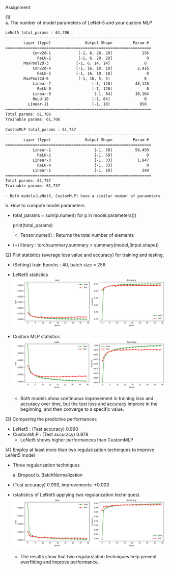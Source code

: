 Assignment

(1)  
a. The number of model parameters of LeNet-5 and your custom MLP

    LeNet5 total_params : 61,706 
    ----------------------------------------------------------------
            Layer (type)               Output Shape         Param #
    ================================================================
                Conv2d-1            [-1, 6, 28, 28]             156
                  ReLU-2            [-1, 6, 28, 28]               0
            MaxPool2d-3            [-1, 6, 14, 14]               0
                Conv2d-4           [-1, 16, 10, 10]           2,416
                  ReLU-5           [-1, 16, 10, 10]               0
            MaxPool2d-6             [-1, 16, 5, 5]               0
                Linear-7                  [-1, 120]          48,120
                  ReLU-8                  [-1, 120]               0
                Linear-9                   [-1, 84]          10,164
                ReLU-10                   [-1, 84]               0
              Linear-11                   [-1, 10]             850
    ================================================================
    Total params: 61,706
    Trainable params: 61,706
        
    CustomMLP total_params : 61,737
    ----------------------------------------------------------------
            Layer (type)               Output Shape         Param #
    ================================================================
                Linear-1                   [-1, 58]          59,450
                  ReLU-2                   [-1, 58]               0
                Linear-3                   [-1, 33]           1,947
                  ReLU-4                   [-1, 33]               0
                Linear-5                   [-1, 10]             340
    ================================================================
    Total params: 61,737
    Trainable params: 61,737

    - Both models(LeNet5, CustomMLP) have a similar number of parameters

b. How to compute model parameters

  - total_params = sum(p.numel() for p in model.parameters())
    
    print(total_params)
    
    * Tensor.numel() : Returns the total number of elements

  - (+) library : torchsummary.summary > summary(model,(input.shape))


(2) 
Plot statistics (average loss value and accuracy) for training and testing.

  - (Setting) train Epochs : 40, batch size = 256

  - LeNet5 statistics
    ![screenshot](template/lenet5.png)

  - Custom MLP statistics
    ![screenshot](template/CustomMLP.png)

    - Both models show continuous improvement in training loss and accuracy over time,
      but the test loss and accuracy improve in the beginning, and then converge to a specific value.

(3) 
Comparing the predictive performances

  - LeNet5      : (Test accuracy) 0.990
  - CustomMLP   : (Test accuracy) 0.978
    - LeNet5 shows higher performances than CustomMLP


(4) 
Employ at least more than two regularization techniques to improve LeNet5 model

  - Three regularization techniques
    
      a. Dropout
      b. BatchNormalization

  - (Test accuracy) 0.993, improvements: +0.003

  - (statistics of LeNet5 applying two regularization techniques)
    ![screenshot](template/lenet5_improve.png)

    - The results show that two regularization techniques help prevent overfitting and improve performance.
